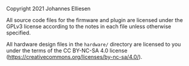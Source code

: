 Copyright 2021 Johannes Elliesen

All source code files for the firmware and plugin are licensed under the GPLv3 license according to the notes in each file unless otherwise specified.

All hardware design files in the `hardware/` directory are licensed to you under the terms of the CC BY-NC-SA 4.0 license (https://creativecommons.org/licenses/by-nc-sa/4.0/).